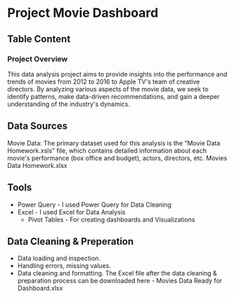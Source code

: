 # Project Movie Dashboard
## Table Content

### Project Overview
This data analysis project aims to provide insights into the performance and trends of movies from 2012 to 2016 to Apple TV's team of creative directors. By analyzing various aspects of the movie data, we seek to identify patterns, make data-driven recommendations, and gain a deeper understanding of the industry's dynamics.

## Data Sources
Movie Data: The primary dataset used for this analysis is the "Movie Data Homework.xsls" file, which contains detailed information about each movie's performance (box office and budget), actors, directors, etc. Movies Data Homework.xlsx

## Tools

- Power Query - I used Power Query for Data Cleaning
- Excel - I used Excel for Data Analysis
  - Pivot Tables - For creating dashboards and Visualizations

## Data Cleaning & Preperation

- Data loading and inspection.
- Handling errors, missing values.
- Data cleaning and formatting. The Excel file after the data cleaning & preparation process can be downloaded here - Movies Data Ready for Dashboard.xlsx

